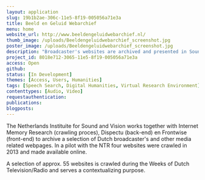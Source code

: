 ```yaml
---
layout: application
slug: 19b1b2ae-306c-11e5-8f19-005056a71e3a
title: Beeld en Geluid Webarchief
menu: home
website_url: http://www.beeldengeluidwebarchief.nl/
thumb_image: /uploads/Beeldengeluidwebarchief_screenshot.jpg
poster_image: /uploads/Beeldengeluidwebarchief_screenshot.jpg
description: "Broadcaster's websites are archived and presented in Sound and Visions webarchive"
project_id: 8018e712-3065-11e5-8f19-005056a71e3a
access: Open
github: 
status: [In Development]
themes: [Access, Users, Humanities]
tags: [Speech Search, Digital Humanities, Virtual Research Environment]
contenttypes: [Audio, Video]
requestauthentication: 
publications: 
blogposts: 
---
```


The Netherlands Instituite for Sound and Vision works together with Internet Memory Research (crawling proces), Dispectu (back-end) en Frontwise (front-end) to archive a selection of Dutch broadcaster's and other media related webpages. In a pilot with the NTR four websites were crawled in 2013 and made available online.

A selection of approx. 55 websites is crawled during the Weeks of Dutch Television/Radio and serves a contextualizing purpose.
